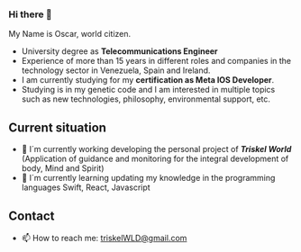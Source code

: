 ### Hi there 👋

My Name is Oscar, world citizen.

* University degree as **Telecommunications Engineer** 
* Experience of more than 15 years in different roles and companies in the technology sector in Venezuela, Spain and Ireland.
* I am currently studying for my **certification as Meta IOS Developer**.
* Studying is in my genetic code and I am interested in multiple topics such as new technologies, philosophy, environmental support, etc.

## Current situation
- 🔭 I´m currently working developing the personal project of ***Triskel World*** (Application of guidance and monitoring for the integral development of body, Mind and Spirit)
- 🌱 I´m currently learning updating my knowledge in the programming languages Swift, React, Javascript

## Contact
- 📫 How to reach me: triskelWLD@gmail.com
